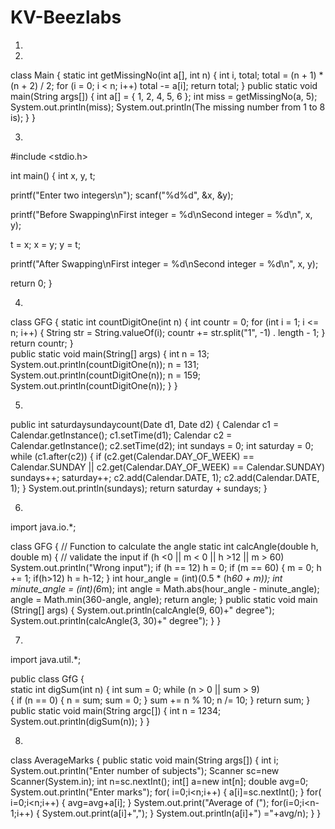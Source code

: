 # KV-Beezlabs

1) 


2)
class Main {
    static int getMissingNo(int a[], int n)
    {
        int i, total;
        total = (n + 1) * (n + 2) / 2;
        for (i = 0; i < n; i++)
            total -= a[i];
        return total;
    }
    public static void main(String args[])
    {
        int a[] = { 1, 2, 4, 5, 6 };
        int miss = getMissingNo(a, 5);
        System.out.println(miss);
        System.out.println(The missing number from 1 to 8 is);
    }
}


3)
#include <stdio.h>

int main()
{
  int x, y, t;

  printf("Enter two integers\n");
  scanf("%d%d", &x, &y);

  printf("Before Swapping\nFirst integer = %d\nSecond integer = %d\n", x, y);

  t = x;
  x = y;
  y = t;

  printf("After Swapping\nFirst integer = %d\nSecond integer = %d\n", x, y);

  return 0;
}


4)
class GFG 
{ 
static int countDigitOne(int n) 
{ 
    int countr = 0; 
    for (int i = 1; i <= n; i++) 
    { 
        String str = String.valueOf(i); 
        countr += str.split("1", -1) . length - 1; 
    } 
    return countr; 
}  
public static void main(String[] args) 
{ 
    int n = 13; 
    System.out.println(countDigitOne(n)); 
    n = 131; 
    System.out.println(countDigitOne(n)); 
    n = 159; 
    System.out.println(countDigitOne(n)); 
} 
} 


5)
 public int saturdaysundaycount(Date d1, Date d2) {
                Calendar c1 = Calendar.getInstance();
                c1.setTime(d1);
                Calendar c2 = Calendar.getInstance();
                c2.setTime(d2);
                int sundays = 0;
                int saturday = 0;
                while (c1.after(c2)) {
                    if (c2.get(Calendar.DAY_OF_WEEK) == Calendar.SUNDAY || c2.get(Calendar.DAY_OF_WEEK) == Calendar.SUNDAY)
                        sundays++;
                    saturday++;
                    c2.add(Calendar.DATE, 1);
                    c2.add(Calendar.DATE, 1);
                }
                System.out.println(sundays);
                return saturday + sundays;
            }
            
            
6)

import java.io.*;
 
class GFG 
{
    // Function to calculate the angle
    static int calcAngle(double h, double m)
    {
        // validate the input
        if (h <0 || m < 0 || h >12 || m > 60)
            System.out.println("Wrong input");
        if (h == 12)
            h = 0;
             if (m == 60)
       {
        m = 0;
        h += 1;
        if(h>12)
          h = h-12;
        } 
        int hour_angle = (int)(0.5 * (h*60 + m));
        int minute_angle = (int)(6*m);
        int angle = Math.abs(hour_angle - minute_angle);
        angle = Math.min(360-angle, angle);
        return angle;
    } 
    public static void main (String[] args) 
    {
        System.out.println(calcAngle(9, 60)+" degree");
        System.out.println(calcAngle(3, 30)+" degree");
    }
}

 
7)
import java.util.*; 
  
public class GfG {  
    static int digSum(int n) 
    { 
        int sum = 0; 
        while (n > 0 || sum > 9)  
        { 
            if (n == 0) { 
                n = sum; 
                sum = 0; 
            } 
            sum += n % 10; 
            n /= 10; 
        } 
        return sum; 
    } 
    public static void main(String argc[]) 
    { 
        int n = 1234; 
        System.out.println(digSum(n)); 
    } 
} 


8)
class AverageMarks
{
   public static void main(String args[])
  {
    int i;
    System.out.println("Enter number of subjects");
    Scanner sc=new Scanner(System.in);
    int n=sc.nextInt();
    int[] a=new int[n];
    double avg=0;
    System.out.println("Enter marks");
    for( i=0;i<n;i++)
    {
       a[i]=sc.nextInt();
    }
    for( i=0;i<n;i++)
    {
      avg=avg+a[i];
    }
    System.out.print("Average of (");
    for(i=0;i<n-1;i++)
    {
      System.out.print(a[i]+",");
    }
    System.out.println(a[i]+") ="+avg/n);
  }
}
  

